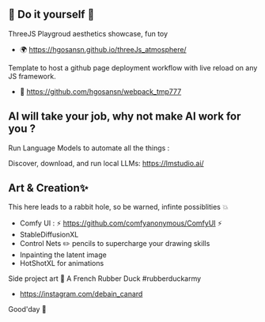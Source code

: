 
## 🔭 Do it yourself 🌱

ThreeJS Playgroud aesthetics showcase, fun toy

- 🌍 https://hgosansn.github.io/threeJs_atmosphere/

Template to host a github page deployment workflow with live reload on any JS framework.

- 🔧 https://github.com/hgosansn/webpack_tmp777

## AI will take your job, why not make AI work for you ?

Run Language Models to automate all the things :

Discover, download, and run local LLMs: https://lmstudio.ai/

## Art & Creation✨

This here leads to a rabbit hole, so be warned, infinte possiblities 💥

- Comfy UI : ⚡ https://github.com/comfyanonymous/ComfyUI ⚡
- StableDiffusionXL
- Control Nets ✏️ pencils to supercharge your drawing skills
- Inpainting the latent image
- HotShotXL for animations

Side project art 🐥
A French Rubber Duck #rubberduckarmy
- https://instagram.com/debain_canard

Good'day 👋

<!--
**hgosansn/hgosansn** is a ✨ _special_ ✨ repository because its `README.md` (this file) appears on your GitHub profile.

Here are some ideas to get you started:

- 🔭 I’m currently working on ...
- 🌱 I’m currently learning ...
- 👯 I’m looking to collaborate on ...
- 🤔 I’m looking for help with ...
- 💬 Ask me about ...
- 📫 How to reach me: ...
- 😄 Pronouns: ...
- ⚡ Fun fact: ...
-->
